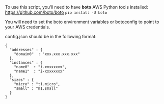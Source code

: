 To use this script, you'll need to have **boto** AWS Python tools installed: https://github.com/boto/boto `pip install -U boto`

You will need to set the boto environment variables or botoconfig to point to your AWS credentials.

config.json should be in the following format:

    {
      "addresses" : {
        "domain0"  : "xxx.xxx.xxx.xxx"
      },
      "instances" : {
        "name0"  : "i-xxxxxxxx",
        "name1"  : "i-xxxxxxxx"
      },
      "sizes" : {
        "micro" : "t1.micro",
        "small" : "m1.small"
      }
    }

